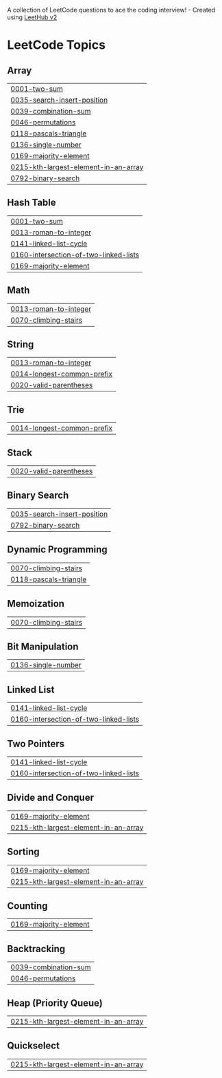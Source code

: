 A collection of LeetCode questions to ace the coding interview! - Created using [LeetHub v2](https://github.com/arunbhardwaj/LeetHub-2.0)
<!---LeetCode Topics Start-->
# LeetCode Topics
## Array
|  |
| ------- |
| [0001-two-sum](https://github.com/Kaansahn/LeetCode_Solutions/tree/master/0001-two-sum) |
| [0035-search-insert-position](https://github.com/Kaansahn/LeetCode_Solutions/tree/master/0035-search-insert-position) |
| [0039-combination-sum](https://github.com/Kaansahn/LeetCode_Solutions/tree/master/0039-combination-sum) |
| [0046-permutations](https://github.com/Kaansahn/LeetCode_Solutions/tree/master/0046-permutations) |
| [0118-pascals-triangle](https://github.com/Kaansahn/LeetCode_Solutions/tree/master/0118-pascals-triangle) |
| [0136-single-number](https://github.com/Kaansahn/LeetCode_Solutions/tree/master/0136-single-number) |
| [0169-majority-element](https://github.com/Kaansahn/LeetCode_Solutions/tree/master/0169-majority-element) |
| [0215-kth-largest-element-in-an-array](https://github.com/Kaansahn/LeetCode_Solutions/tree/master/0215-kth-largest-element-in-an-array) |
| [0792-binary-search](https://github.com/Kaansahn/LeetCode_Solutions/tree/master/0792-binary-search) |
## Hash Table
|  |
| ------- |
| [0001-two-sum](https://github.com/Kaansahn/LeetCode_Solutions/tree/master/0001-two-sum) |
| [0013-roman-to-integer](https://github.com/Kaansahn/LeetCode_Solutions/tree/master/0013-roman-to-integer) |
| [0141-linked-list-cycle](https://github.com/Kaansahn/LeetCode_Solutions/tree/master/0141-linked-list-cycle) |
| [0160-intersection-of-two-linked-lists](https://github.com/Kaansahn/LeetCode_Solutions/tree/master/0160-intersection-of-two-linked-lists) |
| [0169-majority-element](https://github.com/Kaansahn/LeetCode_Solutions/tree/master/0169-majority-element) |
## Math
|  |
| ------- |
| [0013-roman-to-integer](https://github.com/Kaansahn/LeetCode_Solutions/tree/master/0013-roman-to-integer) |
| [0070-climbing-stairs](https://github.com/Kaansahn/LeetCode_Solutions/tree/master/0070-climbing-stairs) |
## String
|  |
| ------- |
| [0013-roman-to-integer](https://github.com/Kaansahn/LeetCode_Solutions/tree/master/0013-roman-to-integer) |
| [0014-longest-common-prefix](https://github.com/Kaansahn/LeetCode_Solutions/tree/master/0014-longest-common-prefix) |
| [0020-valid-parentheses](https://github.com/Kaansahn/LeetCode_Solutions/tree/master/0020-valid-parentheses) |
## Trie
|  |
| ------- |
| [0014-longest-common-prefix](https://github.com/Kaansahn/LeetCode_Solutions/tree/master/0014-longest-common-prefix) |
## Stack
|  |
| ------- |
| [0020-valid-parentheses](https://github.com/Kaansahn/LeetCode_Solutions/tree/master/0020-valid-parentheses) |
## Binary Search
|  |
| ------- |
| [0035-search-insert-position](https://github.com/Kaansahn/LeetCode_Solutions/tree/master/0035-search-insert-position) |
| [0792-binary-search](https://github.com/Kaansahn/LeetCode_Solutions/tree/master/0792-binary-search) |
## Dynamic Programming
|  |
| ------- |
| [0070-climbing-stairs](https://github.com/Kaansahn/LeetCode_Solutions/tree/master/0070-climbing-stairs) |
| [0118-pascals-triangle](https://github.com/Kaansahn/LeetCode_Solutions/tree/master/0118-pascals-triangle) |
## Memoization
|  |
| ------- |
| [0070-climbing-stairs](https://github.com/Kaansahn/LeetCode_Solutions/tree/master/0070-climbing-stairs) |
## Bit Manipulation
|  |
| ------- |
| [0136-single-number](https://github.com/Kaansahn/LeetCode_Solutions/tree/master/0136-single-number) |
## Linked List
|  |
| ------- |
| [0141-linked-list-cycle](https://github.com/Kaansahn/LeetCode_Solutions/tree/master/0141-linked-list-cycle) |
| [0160-intersection-of-two-linked-lists](https://github.com/Kaansahn/LeetCode_Solutions/tree/master/0160-intersection-of-two-linked-lists) |
## Two Pointers
|  |
| ------- |
| [0141-linked-list-cycle](https://github.com/Kaansahn/LeetCode_Solutions/tree/master/0141-linked-list-cycle) |
| [0160-intersection-of-two-linked-lists](https://github.com/Kaansahn/LeetCode_Solutions/tree/master/0160-intersection-of-two-linked-lists) |
## Divide and Conquer
|  |
| ------- |
| [0169-majority-element](https://github.com/Kaansahn/LeetCode_Solutions/tree/master/0169-majority-element) |
| [0215-kth-largest-element-in-an-array](https://github.com/Kaansahn/LeetCode_Solutions/tree/master/0215-kth-largest-element-in-an-array) |
## Sorting
|  |
| ------- |
| [0169-majority-element](https://github.com/Kaansahn/LeetCode_Solutions/tree/master/0169-majority-element) |
| [0215-kth-largest-element-in-an-array](https://github.com/Kaansahn/LeetCode_Solutions/tree/master/0215-kth-largest-element-in-an-array) |
## Counting
|  |
| ------- |
| [0169-majority-element](https://github.com/Kaansahn/LeetCode_Solutions/tree/master/0169-majority-element) |
## Backtracking
|  |
| ------- |
| [0039-combination-sum](https://github.com/Kaansahn/LeetCode_Solutions/tree/master/0039-combination-sum) |
| [0046-permutations](https://github.com/Kaansahn/LeetCode_Solutions/tree/master/0046-permutations) |
## Heap (Priority Queue)
|  |
| ------- |
| [0215-kth-largest-element-in-an-array](https://github.com/Kaansahn/LeetCode_Solutions/tree/master/0215-kth-largest-element-in-an-array) |
## Quickselect
|  |
| ------- |
| [0215-kth-largest-element-in-an-array](https://github.com/Kaansahn/LeetCode_Solutions/tree/master/0215-kth-largest-element-in-an-array) |
<!---LeetCode Topics End-->